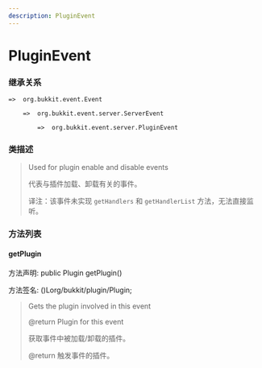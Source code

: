 ```yaml
---
description: PluginEvent
---
```


# PluginEvent

### 继承关系

    =>  org.bukkit.event.Event

        =>  org.bukkit.event.server.ServerEvent

            =>  org.bukkit.event.server.PluginEvent

### 类描述

> Used for plugin enable and disable events
>
> 代表与插件加载、卸载有关的事件。
>
> 译注：该事件未实现 `getHandlers` 和 `getHandlerList` 方法，无法直接监听。

### 方法列表

#### getPlugin

方法声明: public Plugin getPlugin()

方法签名: ()Lorg/bukkit/plugin/Plugin;

> Gets the plugin involved in this event
>
> @return Plugin for this event
>
> 获取事件中被加载/卸载的插件。
>
> @return 触发事件的插件。